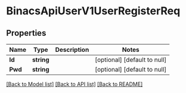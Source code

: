# BinacsApiUserV1UserRegisterReq

## Properties
Name | Type | Description | Notes
------------ | ------------- | ------------- | -------------
**Id** | **string** |  | [optional] [default to null]
**Pwd** | **string** |  | [optional] [default to null]

[[Back to Model list]](../README.md#documentation-for-models) [[Back to API list]](../README.md#documentation-for-api-endpoints) [[Back to README]](../README.md)


